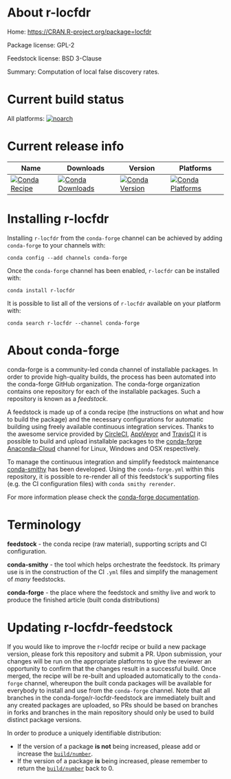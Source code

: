 About r-locfdr
==============

Home: https://CRAN.R-project.org/package=locfdr

Package license: GPL-2

Feedstock license: BSD 3-Clause

Summary: Computation of local false discovery rates.



Current build status
====================

All platforms:
[![noarch](https://img.shields.io/circleci/project/github/conda-forge/r-locfdr-feedstock/master.svg?label=noarch)](https://circleci.com/gh/conda-forge/r-locfdr-feedstock)

Current release info
====================

| Name | Downloads | Version | Platforms |
| --- | --- | --- | --- |
| [![Conda Recipe](https://img.shields.io/badge/recipe-r--locfdr-green.svg)](https://anaconda.org/conda-forge/r-locfdr) | [![Conda Downloads](https://img.shields.io/conda/dn/conda-forge/r-locfdr.svg)](https://anaconda.org/conda-forge/r-locfdr) | [![Conda Version](https://img.shields.io/conda/vn/conda-forge/r-locfdr.svg)](https://anaconda.org/conda-forge/r-locfdr) | [![Conda Platforms](https://img.shields.io/conda/pn/conda-forge/r-locfdr.svg)](https://anaconda.org/conda-forge/r-locfdr) |

Installing r-locfdr
===================

Installing `r-locfdr` from the `conda-forge` channel can be achieved by adding `conda-forge` to your channels with:

```
conda config --add channels conda-forge
```

Once the `conda-forge` channel has been enabled, `r-locfdr` can be installed with:

```
conda install r-locfdr
```

It is possible to list all of the versions of `r-locfdr` available on your platform with:

```
conda search r-locfdr --channel conda-forge
```


About conda-forge
=================

conda-forge is a community-led conda channel of installable packages.
In order to provide high-quality builds, the process has been automated into the
conda-forge GitHub organization. The conda-forge organization contains one repository
for each of the installable packages. Such a repository is known as a *feedstock*.

A feedstock is made up of a conda recipe (the instructions on what and how to build
the package) and the necessary configurations for automatic building using freely
available continuous integration services. Thanks to the awesome service provided by
[CircleCI](https://circleci.com/), [AppVeyor](https://www.appveyor.com/)
and [TravisCI](https://travis-ci.org/) it is possible to build and upload installable
packages to the [conda-forge](https://anaconda.org/conda-forge)
[Anaconda-Cloud](https://anaconda.org/) channel for Linux, Windows and OSX respectively.

To manage the continuous integration and simplify feedstock maintenance
[conda-smithy](https://github.com/conda-forge/conda-smithy) has been developed.
Using the ``conda-forge.yml`` within this repository, it is possible to re-render all of
this feedstock's supporting files (e.g. the CI configuration files) with ``conda smithy rerender``.

For more information please check the [conda-forge documentation](https://conda-forge.org/docs/).

Terminology
===========

**feedstock** - the conda recipe (raw material), supporting scripts and CI configuration.

**conda-smithy** - the tool which helps orchestrate the feedstock.
                   Its primary use is in the construction of the CI ``.yml`` files
                   and simplify the management of *many* feedstocks.

**conda-forge** - the place where the feedstock and smithy live and work to
                  produce the finished article (built conda distributions)


Updating r-locfdr-feedstock
===========================

If you would like to improve the r-locfdr recipe or build a new
package version, please fork this repository and submit a PR. Upon submission,
your changes will be run on the appropriate platforms to give the reviewer an
opportunity to confirm that the changes result in a successful build. Once
merged, the recipe will be re-built and uploaded automatically to the
`conda-forge` channel, whereupon the built conda packages will be available for
everybody to install and use from the `conda-forge` channel.
Note that all branches in the conda-forge/r-locfdr-feedstock are
immediately built and any created packages are uploaded, so PRs should be based
on branches in forks and branches in the main repository should only be used to
build distinct package versions.

In order to produce a uniquely identifiable distribution:
 * If the version of a package **is not** being increased, please add or increase
   the [``build/number``](https://conda.io/docs/user-guide/tasks/build-packages/define-metadata.html#build-number-and-string).
 * If the version of a package **is** being increased, please remember to return
   the [``build/number``](https://conda.io/docs/user-guide/tasks/build-packages/define-metadata.html#build-number-and-string)
   back to 0.
